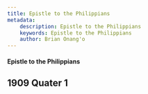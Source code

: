 ```yaml
---
title: Epistle to the Philippians
metadata:
    description: Epistle to the Philippians
    keywords: Epistle to the Philippians
    author: Brian Onang'o
---
```


#### Epistle to the Philippians

## 1909 Quater 1
